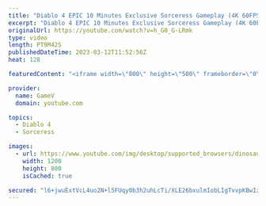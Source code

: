 ```yaml
---
title: "Diablo 4 EPIC 10 Minutes Exclusive Sorceress Gameplay (4K 60FPS HDR)"
excerpt: "Diablo 4 EPIC 10 Minutes Exclusive Sorceress Gameplay (4K 60FPS HDR) Diablo IV is an upcoming dungeon crawler action ..."
originalUrl: https://youtube.com/watch?v=h_G0_G-LRmk
type: video
length: PT9M42S
publishedDateTime: 2023-03-12T11:52:56Z
heat: 128

featuredContent: "<iframe width=\"800\" height=\"500\" frameborder=\"0\" src=\"https://www.youtube.com/embed/h_G0_G-LRmk\" allow=\"accelerometer; autoplay; encrypted-media; gyroscope; picture-in-picture\" allowfullscreen></iframe>"

provider:
  name: GameV
  domain: youtube.com

topics:
  - Diablo 4
  - Sorceress

images:
  - url: https://www.youtube.com/img/desktop/supported_browsers/dinosaur.png
    width: 1200
    height: 800
    isCached: true

secured: "l6+jwuExtVcL4uo2N+l5FUqy0b3h2uhLcTi/XLE26bxulmIobLIgTvvpKBwIzF6pm1gxSmX/t51OaCcnqlqJ3bAeZU9geRJhi+yB5d21x8ZO1NdPyGkDPH+36clNmb6ypit5iPg1/kgQCHLbLPgqHFwzAKBOw8GTykLY82fTQbQJ8jrvz4AAH78C2rkIOBF/nPWcNasFjNanRWkHi8U06e0aiS/U70ibdeFLVz8GOpw1W16Z/Kca5C6DQ2bY2mxRE2+pYeg29Ox4JqWI+ub/VLmXaEAD0Ihqr+/TuDPMgQ4eXJFu8ojjAI25vPOtiYTFI3dMOZJYkVS7h9vkV5zidfs992gU/ze2gmE6O5IZo145FSDM1jphxx0jDc3PFPf9D33uDhK/RToMmgyz1MYkXL2E19A5LcSGb2jnPC9NA00=;Fyi1y7GK1Z0Pu94Pq4cnDg=="
---
```


